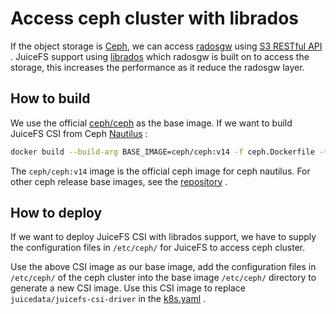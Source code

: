 # Access ceph cluster with librados

If the object storage is [Ceph](https://ceph.io/), we can access [radosgw](https://docs.ceph.com/en/latest/radosgw/) using [S3 RESTful API](https://docs.ceph.com/en/latest/radosgw/s3/) . JuiceFS support using [librados](https://docs.ceph.com/en/latest/rados/api/librados/) which radosgw is built on to access the storage, this increases the performance as it reduce the radosgw layer.



## How to build

We use the official [ceph/ceph](https://hub.docker.com/r/ceph/ceph) as the base image. If we want to build JuiceFS CSI from Ceph [Nautilus](https://docs.ceph.com/en/latest/releases/nautilus/) :

```bash
docker build --build-arg BASE_IMAGE=ceph/ceph:v14 -f ceph.Dockerfile -t juicefs-csi-driver:ceph-nautilus .
```

The `ceph/ceph:v14` image is the official ceph image for ceph nautilus. For other ceph release base images, see the [repository](https://hub.docker.com/r/ceph/ceph) .



## How to deploy

If we want to deploy JuiceFS CSI with librados support, we have to supply the configuration files in `/etc/ceph/` for JuiceFS to access ceph cluster.

Use the above CSI image as our base image, add the configuration files in `/etc/ceph/` of the ceph cluster into the base image `/etc/ceph/` directory to generate a new CSI image. Use this CSI image to replace `juicedata/juicefs-csi-driver` in the [k8s.yaml](../deploy/k8s.yaml) .

